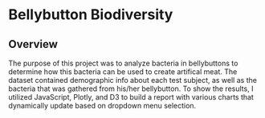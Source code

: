 # Bellybutton Biodiversity

## Overview

The purpose of this project was to analyze bacteria in bellybuttons to determine how this bacteria can be used to create artifical meat. The dataset contained demographic info about each test subject, as well as the bacteria that was gathered from his/her bellybutton. To show the results, I utilized JavaScript, Plotly, and D3 to build a report with various charts that dynamically update based on dropdown menu selection. 
